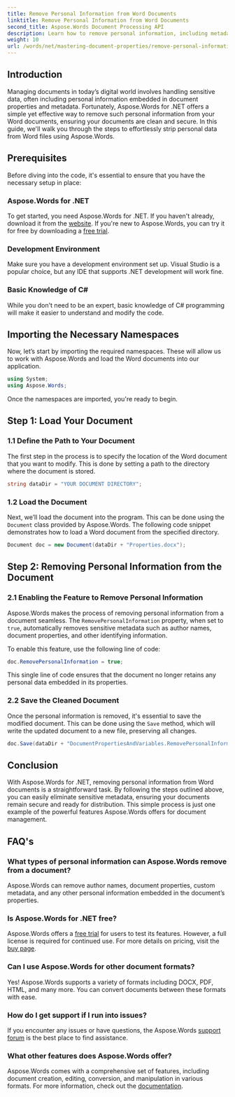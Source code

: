 ```yaml
---
title: Remove Personal Information from Word Documents
linktitle: Remove Personal Information from Word Documents
second_title: Aspose.Words Document Processing API
description: Learn how to remove personal information, including metadata and author details, from your Word documents using Aspose.Words for .NET.
weight: 10
url: /words/net/mastering-document-properties/remove-personal-information-word-document/
---
```

## Introduction

Managing documents in today’s digital world involves handling sensitive data, often including personal information embedded in document properties and metadata. Fortunately, Aspose.Words for .NET offers a simple yet effective way to remove such personal information from your Word documents, ensuring your documents are clean and secure. In this guide, we'll walk you through the steps to effortlessly strip personal data from Word files using Aspose.Words.

## Prerequisites

Before diving into the code, it's essential to ensure that you have the necessary setup in place:

### Aspose.Words for .NET

To get started, you need Aspose.Words for .NET. If you haven't already, download it from the [website](https://releases.aspose.com/words/net/). If you're new to Aspose.Words, you can try it for free by downloading a [free trial](https://releases.aspose.com/).

### Development Environment

Make sure you have a development environment set up. Visual Studio is a popular choice, but any IDE that supports .NET development will work fine.

### Basic Knowledge of C#

While you don't need to be an expert, basic knowledge of C# programming will make it easier to understand and modify the code.

## Importing the Necessary Namespaces

Now, let’s start by importing the required namespaces. These will allow us to work with Aspose.Words and load the Word documents into our application.

```csharp
using System;
using Aspose.Words;
```

Once the namespaces are imported, you're ready to begin.

## Step 1: Load Your Document

### 1.1 Define the Path to Your Document

The first step in the process is to specify the location of the Word document that you want to modify. This is done by setting a path to the directory where the document is stored.

```csharp
string dataDir = "YOUR DOCUMENT DIRECTORY";
```

### 1.2 Load the Document

Next, we’ll load the document into the program. This can be done using the `Document` class provided by Aspose.Words. The following code snippet demonstrates how to load a Word document from the specified directory.

```csharp
Document doc = new Document(dataDir + "Properties.docx");
```

## Step 2: Removing Personal Information from the Document

### 2.1 Enabling the Feature to Remove Personal Information

Aspose.Words makes the process of removing personal information from a document seamless. The `RemovePersonalInformation` property, when set to `true`, automatically removes sensitive metadata such as author names, document properties, and other identifying information.

To enable this feature, use the following line of code:

```csharp
doc.RemovePersonalInformation = true;
```

This single line of code ensures that the document no longer retains any personal data embedded in its properties.

### 2.2 Save the Cleaned Document

Once the personal information is removed, it's essential to save the modified document. This can be done using the `Save` method, which will write the updated document to a new file, preserving all changes.

```csharp
doc.Save(dataDir + "DocumentPropertiesAndVariables.RemovePersonalInformation.docx");
```

## Conclusion

With Aspose.Words for .NET, removing personal information from Word documents is a straightforward task. By following the steps outlined above, you can easily eliminate sensitive metadata, ensuring your documents remain secure and ready for distribution. This simple process is just one example of the powerful features Aspose.Words offers for document management.

## FAQ's

### What types of personal information can Aspose.Words remove from a document?

Aspose.Words can remove author names, document properties, custom metadata, and any other personal information embedded in the document’s properties.

### Is Aspose.Words for .NET free?

Aspose.Words offers a [free trial](https://releases.aspose.com/) for users to test its features. However, a full license is required for continued use. For more details on pricing, visit the [buy page](https://purchase.aspose.com/buy).

### Can I use Aspose.Words for other document formats?

Yes! Aspose.Words supports a variety of formats including DOCX, PDF, HTML, and many more. You can convert documents between these formats with ease.

### How do I get support if I run into issues?

If you encounter any issues or have questions, the Aspose.Words [support forum](https://forum.aspose.com/c/words/8) is the best place to find assistance.

### What other features does Aspose.Words offer?

Aspose.Words comes with a comprehensive set of features, including document creation, editing, conversion, and manipulation in various formats. For more information, check out the [documentation](https://reference.aspose.com/words/net/).
